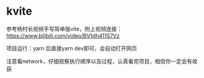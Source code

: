 # kvite
参考杨村长视频手写简单版vite，附上视频连接：https://www.bilibili.com/video/BV1dh411S7Vz

项目运行：yarn 后直接yarn dev即可，会自动打开网页

注意看network，仔细观察执行顺序以及过程，认真看完项目，相信你一定会有收获
